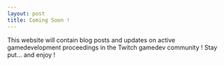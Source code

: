 ```yaml
---
layout: post
title: Coming Soon !
---
```


This website will contain blog posts and updates on active gamedevelopment proceedings in the Twitch gamedev community !
Stay put... and enjoy !
